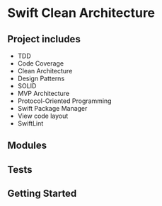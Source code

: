 # Swift Clean Architecture

## Project includes
- TDD
- Code Coverage
- Clean Architecture
- Design Patterns
- SOLID
- MVP Architecture
- Protocol-Oriented Programming
- Swift Package Manager
- View code layout
- SwiftLint

## Modules

## Tests

## Getting Started
